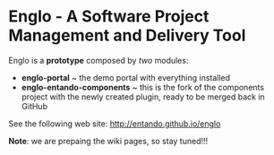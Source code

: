 # Englo - A Software Project Management and Delivery Tool

Englo is a **prototype** composed by *two* modules:

* **englo-portal** ~ the demo portal with everything installed 
* **englo-entando-components** ~ this is the fork of the components project with the newly created plugin, ready to be merged back in GitHub

See the following web site: http://entando.github.io/englo

**Note**: we are prepaing the wiki pages, so stay tuned!!!
